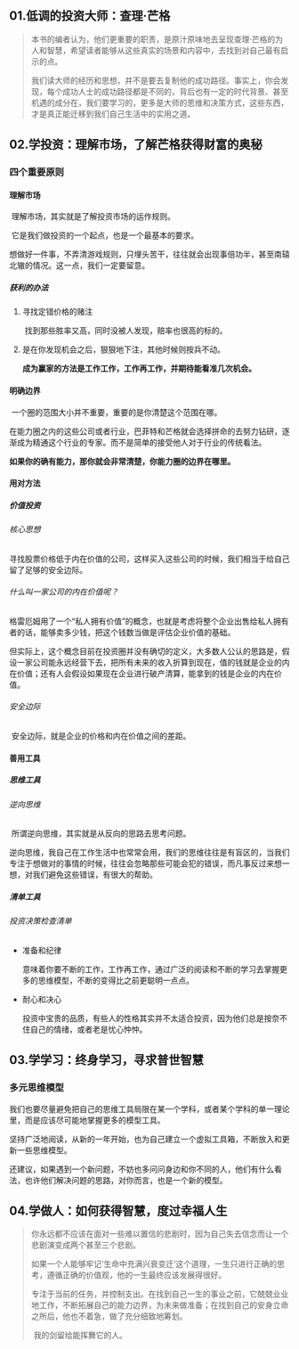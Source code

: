 ## 01.低调的投资大师：查理·芒格

>   ​		本书的编者认为，他们更重要的职责，是原汁原味地去呈现查理·芒格的为人和智慧，希望读者能够从这些真实的场景和内容中，去找到对自己最有启示的点。
>
>   ​		我们读大师的经历和思想，并不是要去复制他的成功路径。事实上，你会发现，每个成功人士的成功路径都是不同的，背后也有一定的时代背景、甚至机遇的成分在，我们要学习的，更多是大师的思维和决策方式，这些东西，才是真正能迁移到我们自己生活中的实用之道。

## 02.学投资：理解市场，了解芒格获得财富的奥秘

### 四个重要原则

#### 理解市场

​		理解市场，其实就是了解投资市场的运作规则。

​		它是我们做投资的一个起点，也是一个最基本的要求。

​		想做好一件事，不弄清游戏规则，只埋头苦干，往往就会出现事倍功半，甚至南辕北辙的情况。这一点，我们一定要留意。

##### 获利的办法

1.  寻找定错价格的赌注

    ​		找到那些胜率又高，同时没被人发现，赔率也很高的标的。

2.  是在你发现机会之后，狠狠地下注，其他时候则按兵不动。

    

    **成为赢家的方法是工作工作，工作再工作，并期待能看准几次机会。**

#### 明确边界

​		一个圈的范围大小并不重要，重要的是你清楚这个范围在哪。

​		在能力圈之内的这些公司或者行业，巴菲特和芒格就会选择拼命的去努力钻研，逐渐成为精通这个行业的专家。而不是简单的接受他人对于行业的传统看法。

​		**如果你的确有能力，那你就会非常清楚，你能力圈的边界在哪里。**

#### 用对方法

##### 价值投资

###### 核心思想

​		寻找股票价格低于内在价值的公司，这样买入这些公司的时候，我们相当于给自己留了足够的安全边际。

###### 什么叫一家公司的内在价值呢？

​		格雷厄姆用了一个“私人拥有价值”的概念，也就是考虑将整个企业出售给私人拥有者的话，能够卖多少钱，把这个钱数当做是评估企业价值的基础。

​		但实际上，这个概念目前在投资圈并没有确切的定义，大多数人公认的思路是，假设一家公司能永远经营下去，把所有未来的收入折算到现在，值的钱就是企业的内在价值；还有人会假设如果现在企业进行破产清算，能拿到的钱是企业的内在价值。

###### 安全边际

​		安全边际，就是企业的价格和内在价值之间的差距。

#### 善用工具

##### 思维工具

###### 逆向思维

​		所谓逆向思维，其实就是从反向的思路去思考问题。

​		逆向思维，我自己在工作生活中也常常会用，我们的思维往往是有盲区的，当我们专注于想做对的事情的时候，往往会忽略那些可能会犯的错误，而凡事反过来想一想，对我们避免这些错误，有很大的帮助。

##### 清单工具

###### 投资决策检查清单

-   准备和纪律

    ​		意味着你要不断的工作，工作再工作，通过广泛的阅读和不断的学习去掌握更多的思维模型，不断的变得比之前更聪明一点点。

-   耐心和决心

    ​		投资中宝贵的品质，有些人的性格其实并不太适合投资，因为他们总是按奈不住自己的情绪，或者老是忧心忡忡。

## 03.学学习：终身学习，寻求普世智慧

### 多元思维模型

​		我们也要尽量避免把自己的思维工具局限在某一个学科，或者某个学科的单一理论里，而是应该尽可能地掌握更多的模型工具。

​		坚持广泛地阅读，从新的一年开始，也为自己建立一个虚拟工具箱，不断放入和更新一些思维模型。

​		还建议，如果遇到一个新问题，不妨也多问问身边和你不同的人，他们有什么看法，也许他们解决问题的思路，对你而言，也是一个新的模型。

## 04.学做人：如何获得智慧，度过幸福人生

>   ​	你永远都不应该在面对一些难以置信的悲剧时，因为自己失去信念而让一个悲剧演变成两个甚至三个悲剧。
>
>   ​	如果一个人能够牢记‘生命中充满兴衰变迁’这个道理，一生只进行正确的思考，遵循正确的价值观，他的一生最终应该发展得很好。
>
>   ​	专注于当前的任务，并控制支出。在找到自己一生的事业之前，它兢兢业业地工作，不断拓展自己的能力边界，为未来做准备；在找到自己的安身立命之所后，他也不着急，做了充分细致地筹划。
>
>   ​	我的剑留给能挥舞它的人。